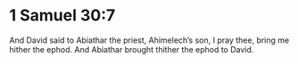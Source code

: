 # 1 Samuel 30:7

And David said to Abiathar the priest, Ahimelech’s son, I pray thee, bring me hither the ephod. And Abiathar brought thither the ephod to David.